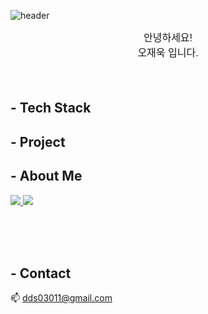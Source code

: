 ![header](https://capsule-render.vercel.app/api?type=VENOM&height=200&text=WELCOME!-nl-JAEUK'S%20Git%Hub.&animation=fadeIn&color=0:EEFF00,100:a82da8&fontColor=FFFF)

<div align="center" style="font-family: Arial, sans-serif; font-size: 16px;">
    안녕하세요!<br>
    오재욱 입니다.<br><br><br>
</div>


## - Tech Stack
<div> 
    
</div>

## - Project

## - About Me 
<div>
    
<a href = 'https://www.linkedin.com/in/jaeuk96/'>
    <img src="https://img.shields.io/badge/-LinkedIn-3B66BC?style=flat-square&logo=Linkedin&logoColor=white&link=https:/www.linkedin.com/in/jaeuk96/">
</a> 
    
<a href = 'https://www.notion.so/DA-Project-5d603f8354c04400990b34baa9eb65ce?pvs=4/'>
    <img src="https://img.shields.io/badge/-Notion-black?style=flat-square&logo=Notion&logoColor=white&link=(https://www.notion.so/DA-Project-5d603f8354c04400990b34baa9eb65ce?pvs=4/">
</a> 
        
</br></br></br>
</div>  

## - Contact
📫 dds03011@gmail.com

